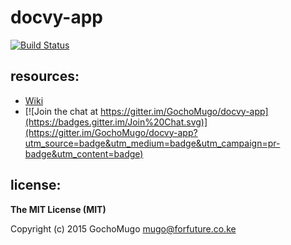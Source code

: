 
# docvy-app

[![Build Status](https://travis-ci.org/GochoMugo/docvy-app.svg?branch=develop)](https://travis-ci.org/GochoMugo/docvy-app)


## resources:

* [Wiki](https://github.com/GochoMugo/docvy-app/wiki)
* [![Join the chat at https://gitter.im/GochoMugo/docvy-app](https://badges.gitter.im/Join%20Chat.svg)](https://gitter.im/GochoMugo/docvy-app?utm_source=badge&utm_medium=badge&utm_campaign=pr-badge&utm_content=badge)


## license:

__The MIT License (MIT)__

Copyright (c) 2015 GochoMugo <mugo@forfuture.co.ke>

